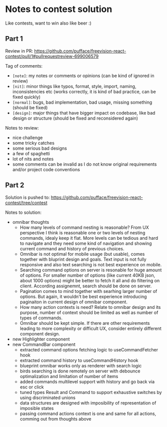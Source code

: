 # Notes to contest solution

Like contests, want to win also like beer :)

## Part 1

Review in PR: https://github.com/pufface/freevision-react-contest/pull/1#pullrequestreview-699006579

Tag of comments:

- `[note]`: my notes or comments or opinions (can be kind of ignored in review)
- `[nit]`: minor things like typos, format, style, import, naming, inconsistencies etc (works correctly, it is kind of bad practice, can be fixed quickly)
- `[normal]`: bugs, bad implementation, bad usage, missing something (should be fixed)
- `[design]`: major things that have bigger impact on codebase, like bad design or structure (should be fixed and reconsidered again)

Notes to review:

- nice challenge
- some tricky catches
- some serious bad designs
- a few of spaghetti
- lot of nits and notes
- some comments can be invalid as I do not know original requirements and/or project code conventions

## Part 2

Solution is pushed to: https://github.com/pufface/freevision-react-contest/tree/contest

Notes to solution:

- omnibar thoughts
  - How many levels of command nesting is reasonable? From UX perspective I think is reasonable one or two levels of nesting commands, idealy keep it flat. More levels can be tedious and hard to navigate and they need some kind of navigation and showing current command and history of previous choices.
  - Omnibar is not optimal for mobile usage (but usable), comes together with bluprint design and goals. Text input is not fully responsive and also text searching is not best experience on mobile.
  - Searching command options on server is resonable for huge amount of options. For smaller number of options (like current 40KB json, about 1000 options) might be better to fetch it all and do filtering on client. According assignemnt, search should be done on server.
  - Pagination comes to mind together with searhing larger number of options. But again, it wouldn't be best experience introducing paginaiton in current design of omnibar component.
  - How many action contexts is need? Relate to omnibar design and its purpose, number of context should be limited as well as number of types of commands.
  - Omnibar should be kept simple. If there are other requirements leading to more complexity or difficult UX, consider entirely different component design.
- new Highlighter component
- new CommandBar component
  - extracted command options fetching logic to useCommandFetcher hook
  - extracted command history to useCommandHistory hook
  - blueprint omnibar works only as renderer with search logic
  - birds searching is done remotely on server with debounce optimalization and limitation of number of items
  - added commands multilevel support with history and go back via esc or click
  - tuned types Result and Command to support exhaustive switches by using discriminated unions
  - data structures are designed with imposibility of representation of imposible states
  - passing command actions context is one and same for all actions, comming out from thoughts above
